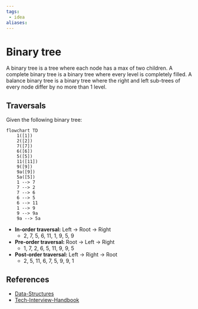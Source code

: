 ```yaml
---
tags:
 - idea
aliases:
---
```


# Binary tree

A binary tree is a tree where each node has a max of two children. A complete binary tree is a binary tree where every level is completely filled. A balance binary tree is a binary tree where the right and left sub-trees of every node differ by no more than 1 level.

## Traversals

Given the following binary tree:

```mermaid
flowchart TD
	1([1])
	2([2])
	7([7])
	6([6])
	5([5])
	11([11])
	9([9])
	9a([9])
	5a([5])
	1 --> 7
	7 --> 2
	7 --> 6
	6 --> 5
	6 --> 11
	1 --> 9
	9 --> 9a
	9a --> 5a
```

- **In-order traversal:** Left -> Root -> Right
	- 2, 7, 5, 6, 11, 1, 9, 5, 9
- **Pre-order traversal:** Root -> Left -> Right
	- 1, 7, 2, 6, 5, 11, 9, 9, 5
- **Post-order traversal:** Left -> Right -> Root
	- 2, 5, 11, 6, 7, 5, 9, 9, 1

## References

- [Data-Structures](Data-Structures.md)
- [Tech-Interview-Handbook](Tech-Interview-Handbook.md)